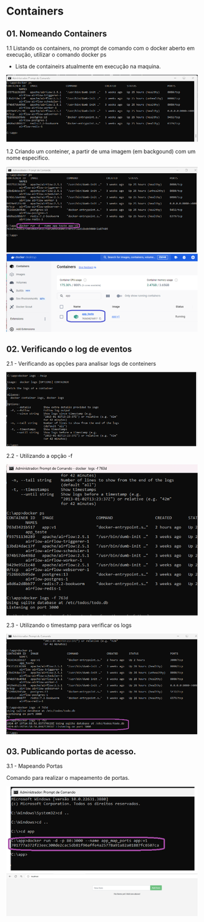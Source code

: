 # Containers

## 01. Nomeando Containers

1.1 Listando os containers, no prompt de comando com o docker aberto em execução, utilizar o comando docker ps

- Lista de containeirs atualmente em execução na maquina.

<img src="https://github.com/JosiTubaroski/Docker_Containers/blob/main/img/01_Lista_Containers.png">

1.2 Criando um conteiner, a partir de uma imagem (em backgound) com um nome especifico.

<img src="https://github.com/JosiTubaroski/Docker_Containers/blob/main/img/02_Nomeando_Conteiners.png">

<img src="https://github.com/JosiTubaroski/Docker_Containers/blob/main/img/03_Container_Criado.png">

## 02. Verificando o log de eventos

2.1 - Verificando as opções para analisar logs de conteiners

<img src="https://github.com/JosiTubaroski/Docker_Containers/blob/main/img/04_Logs_Containers.png">

2.2 - Utilizando a opção -f

<img src="https://github.com/JosiTubaroski/Docker_Containers/blob/main/img/05_docker_logs_F.png">

2.3 - Utilizando o timestamp para verificar os logs

<img src="https://github.com/JosiTubaroski/Docker_Containers/blob/main/img/06_docker_logs_t.png">

## 03. Publicando portas de acesso.

3.1 - Mapeando Portas

Comando para realizar o mapeamento de portas.

<img src="https://github.com/JosiTubaroski/Docker_Containers/blob/main/img/07_Mapeando_Portas.png">

<img src="https://github.com/JosiTubaroski/Docker_Containers/blob/main/img/08_Acessando_Aplicacao.png">









